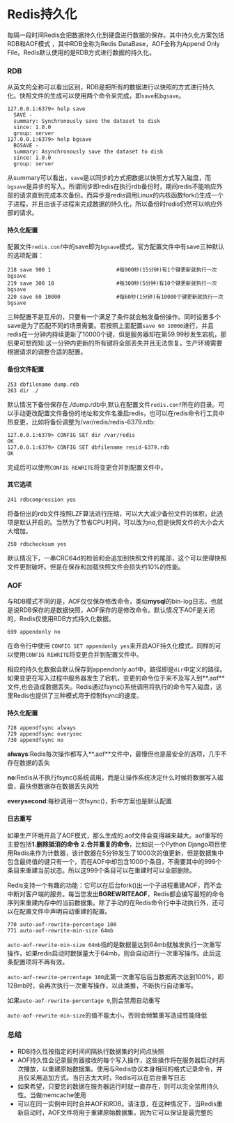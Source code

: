# Redis持久化

每隔一段时间Redis会把数据持久化到硬盘进行数据的保存。其中持久化方案包括RDB和AOF模式  ，其中RDB全称为Redis DataBase，AOF全称为Append Only File。Redis默认使用的是RDB方式进行数据的持久化。
<!--more-->



### RDB

从英文的全称可以看出区别，RDB是把所有的数据进行以快照的方式进行持久化。快照文件的生成可以使用两个命令来完成，即`save`和`bgsave`。

```
127.0.0.1:6379> help save
  SAVE -
  summary: Synchronously save the dataset to disk
  since: 1.0.0
  group: server
127.0.0.1:6379> help bgsave
  BGSAVE -
  summary: Asynchronously save the dataset to disk
  since: 1.0.0
  group: server
```

从summary可以看出，`save`是以同步的方式把数据以快照方式写入磁盘，而`bgsave`是异步的写入。所谓同步即redis在执行rdb备份时，期间redis不能响应外部的请求直到完成本次备份。而异步是redis调用Linux的内核函数fork()生成一个子进程，并且由该子进程来完成数据的持久化，所以备份时redis仍然可以响应外部的请求。

#### 持久化配置

配置文件`redis.conf`中的save即为`bgsave`模式，官方配置文件中有save三种默认的选项配置：

```
218 save 900 1                     #每900秒(15分钟)有1个键更新就执行一次bgsave
219 save 300 10                    #每300秒(5分钟)有10个键更新就执行一次bgsave
220 save 60 10000                  #每60秒(1分钟)有10000个键更新就执行一次bgsave
```

三种配置不是互斥的，只要有一个满足了条件就会触发备份操作。同时设置多个save是为了匹配不同的场景需要。若按照上面配置`save 60 10000`进行，并且redis在一分钟内持续更新了10000个键，但是服务器却在第59.99秒发生宕机，那后果可想而知:这一分钟内更新的所有键将全部丢失并且无法恢复。生产环境需要根据请求的调整合适的配置。

#### 备份文件配置

```
253 dbfilename dump.rdb
263 dir ./
```

默认情况下备份保存在./dump.rdb中,默认在配置文件`redis.conf`所在的目录。可以手动更改配置文件备份的地址和文件名重启redis，也可以在redis命令行工具中热变更，比如将备份调整为/var/redis/redis-6379.rdb:

```
127.0.0.1:6379> CONFIG SET dir /var/redis
OK
127.0.0.1:6379> CONFIG SET dbfilename resid-6379.rdb
OK
```

完成后可以使用`CONFIG REWRITE`将变更合并到配置文件中。

#### 其它选项

```
241 rdbcompression yes
```

将备份出的rdb文件按照LZF算法进行压缩，可以大大减少备份文件的体积，此选项是默认开启的。当然为了节省CPU时间，可以改为no,但是快照文件的大小会大大增加。

```
250 rdbchecksum yes
```

默认情况下，一串CRC64d的检验和会追加到快照文件的尾部，这个可以使得快照文件更耐破坏。但是在保存和加载快照文件会损失约10%的性能。



### AOF

与RDB模式不同的是，AOF仅仅保存修改命令，类似**mysql**的bin-log日志。也就是说RDB保存的是数据快照，AOF保存的是修改命令。默认情况下AOF是关闭的，Redis仅使用RDB方式持久化数据。

```
699 appendonly no
```

在命令行中使用 `CONFIG SET appendonly yes`来开启AOF持久化模式，同样的可以使用`CONFIG REWRITE`将变更合并到配置文件中。

相应的持久化数据会默认保存到appendonly.aof中，路径即是`dir`中定义的路径。如果变更在写入过程中服务器发生了宕机，变更的命令位于来不及写入到**.aof**文件,也会造成数据丢失。Redis通过fsync()系统调用将执行的命令写入磁盘，这里Redis也提供了三种模式用于控制fsync的速度。

#### 持久化配置

```
728 appendfsync always
729 appendfsync everysec
730 appendfsync no
```

**always**:Redis每次操作都写入**.aof**文件中，最慢但也是最安全的选项，几乎不存在数据的丢失

**no**:Redis从不执行fsync()系统调用，而是让操作系统决定什么时候将数据写入磁盘，最快但数据存在数据丢失风险

**everysecond**:每秒调用一次fsync()，折中方案也是默认配置

#### 日志重写

如果生产环境开启了AOF模式，那么生成的.aof文件会变得越来越大。aof重写的主要包括**1.删除抵消的命令** **2.合并重复的命令**，比如说一个Python Django项目使用Redis来作为计数器，该计数器在5分钟发生了1000次的值更新，但是数据集中包含最终值的键只有一个，而在AOF中却包含1000个条目，不需要其中的999个条目来重建当前状态。所以这999个条目可以在重建时可以全部删除。

Redis支持一个有趣的功能：它可以在后台fork()出一个子进程重建AOF，而不会中断对客户端的服务。每当您发出**BGREWRITEAOF**，Redis都会编写最短的命令序列来重建内存中的当前数据集。除了手动的在Redis命令行中手动执行外，还可以在配置文件中声明自动重建的配置。

```
770 auto-aof-rewrite-percentage 100
771 auto-aof-rewrite-min-size 64mb
```

`auto-aof-rewrite-min-size 64mb`指的是数据量达到64mb就触发执行一次重写操作，如果redis启动时数据量大于64mb，则会自动进行一次重写操作。此后这条配置项将不再有效。

`auto-aof-rewrite-percentage 100`此第一次重写后后当数据再次达到100%，即128mb时，会再次执行一次重写操作，以此类推，不断执行自动重写。

如果`auto-aof-rewrite-percentage 0`,则会禁用自动重写

`auto-aof-rewrite-min-size`的值不能太小，否则会频繁重写造成性能降低



### 总结

- RDB持久性按指定的时间间隔执行数据集的时间点快照
- AOF持久性会记录服务器接收的每个写入操作，这些操作将在服务器启动时再次播放，以重建原始数据集。使用与Redis协议本身相同的格式记录命令，并且仅采用追加方式。当日志太大时，Redis可以在后台重写日志
- 如果希望，只要您的数据在服务器运行时就一直存在，则可以完全禁用持久性。当做memcache使用
- 可以在同一实例中同时合并AOF和RDB。请注意，在这种情况下，当Redis重新启动时，AOF文件将用于重建原始数据集，因为它可以保证是最完整的

